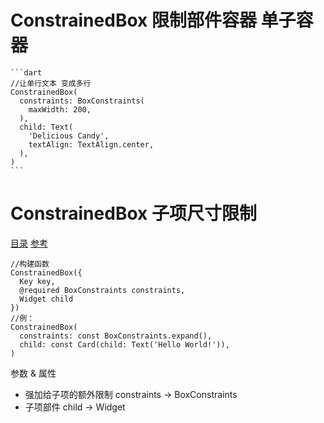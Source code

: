 # ConstrainedBox 限制部件容器 单子容器

    ```dart
    //让单行文本 变成多行
    ConstrainedBox(
      constraints: BoxConstraints(
        maxWidth: 200,
      ),
      child: Text(
        'Delicious Candy',
        textAlign: TextAlign.center,
      ),
    )
    ```

# ConstrainedBox 子项尺寸限制
[目录](#toptop) [参考](https://api.flutter.dev/flutter/widgets/ConstrainedBox-class.html) 
```
//构建函数
ConstrainedBox({
  Key key,
  @required BoxConstraints constraints,
  Widget child
})
//例：
ConstrainedBox(
  constraints: const BoxConstraints.expand(),
  child: const Card(child: Text('Hello World!')),
)
```
参数 & 属性
<span id="aligment"></span>
- 强加给子项的额外限制 constraints → BoxConstraints
- 子项部件 child → Widget
